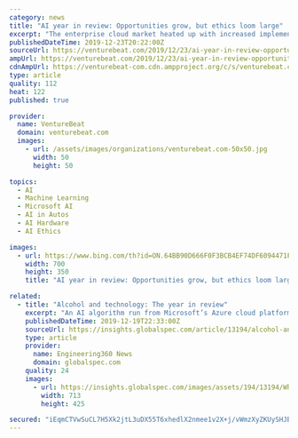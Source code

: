 ```yaml
---
category: news
title: "AI year in review: Opportunities grow, but ethics loom large"
excerpt: "The enterprise cloud market heated up with increased implementation of automated machine learning (AutoML) that allows customers to apply AI to use cases such as marketing, customer service, and risk management. The biggest players in cloud computing — Google, Microsoft, and Amazon — spotlighted AI tools and automation in their annual tech ..."
publishedDateTime: 2019-12-23T20:22:00Z
sourceUrl: https://venturebeat.com/2019/12/23/ai-year-in-review-opportunities-grow-but-ethics-loom-large/
ampUrl: https://venturebeat.com/2019/12/23/ai-year-in-review-opportunities-grow-but-ethics-loom-large/amp/
cdnAmpUrl: https://venturebeat-com.cdn.ampproject.org/c/s/venturebeat.com/2019/12/23/ai-year-in-review-opportunities-grow-but-ethics-loom-large/amp/
type: article
quality: 112
heat: 122
published: true

provider:
  name: VentureBeat
  domain: venturebeat.com
  images:
    - url: /assets/images/organizations/venturebeat.com-50x50.jpg
      width: 50
      height: 50

topics:
  - AI
  - Machine Learning
  - Microsoft AI
  - AI in Autos
  - AI Hardware
  - AI Ethics

images:
  - url: https://www.bing.com/th?id=ON.64BB90D666F0F3BCB4EF74DF6094471F
    width: 700
    height: 350
    title: "AI year in review: Opportunities grow, but ethics loom large"

related:
  - title: "Alcohol and technology: The year in review"
    excerpt: "An AI algorithm run from Microsoft’s Azure cloud platform and AI cognitive services received data, including information about the distillery’s legacy recipes, customer preferences and sales numbers, from the Mackmyra Distillery in Sweden. That data was then used to enable the algorithm to create new ingredient combinations, resulting in as ..."
    publishedDateTime: 2019-12-19T22:33:00Z
    sourceUrl: https://insights.globalspec.com/article/13194/alcohol-and-technology-the-year-in-review
    type: article
    provider:
      name: Engineering360 News
      domain: globalspec.com
    quality: 24
    images:
      - url: https://insights.globalspec.com/images/assets/194/13194/Whisky1.png
        width: 713
        height: 425

secured: "iEqmCTVwSuCL7H5Xk2jtL3uDX55T6xhedlX2nmee1v2X+j/vWmzXyZKUySHJBqo7u1a/q3JvuVYkIgsHxR4UmF9wlFyto9Qfg6oe7jq3uVI+xnHBZhIXBXmRRI7ljcfTGUmo5CzlNBXUkUzDT9iHX0yurJmryKvBQmstWtmAvRQ2tH5lvfrijGm9rmruwPhUUIV6qj5MKZMLGQUWovCFdQwxl1risLK4GZCepBBtXWy/JH3JSoTczKMCI/H9NkTjptFHyeLqslBAuvTDDiivSw==;7QNa4YFoXf5I6wIxbFipkA=="
---
```


